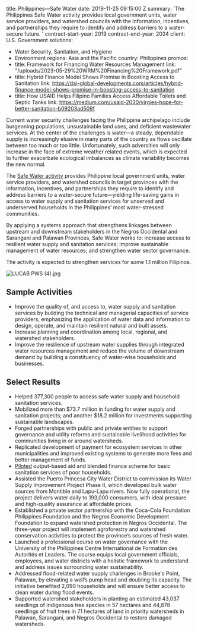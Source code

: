 
title: Philippines—Safe Water
date: 2019-11-25 09:15:00 Z
summary: 'The Philippines Safe Water activity provides local government units, water
  service providers, and watershed councils with the information, incentives, and
  partnerships they require to identify and address barriers to a water-secure future. '
contract-start-year: 2019
contract-end-year: 2024
client: U.S. Government
solutions:
- Water Security, Sanitation, and Hygiene
- Environment
regions: Asia and the Pacific
country: Philippines
promos:
- title: Framework for Financing Water Resources Management
  link: "/uploads/2023-05-29%20WRM%20Financing%20Framework.pdf"
- title: Hybrid Finance Model Shows Promise in Boosting Access to Sanitation
  link: https://dai-global-developments.com/articles/hybrid-finance-model-shows-promise-in-boosting-access-to-sanitation
- title: How USAID Helps Filipino Families Access Affordable Toilets and Septic Tanks
  link: https://medium.com/usaid-2030/virgies-hope-for-better-sanitation-b09203ad509f


Current water security challenges facing the Philippine archipelago include burgeoning populations, unsustainable land uses, and deficient wastewater services. At the center of the challenges is water—a steady, dependable supply is increasingly elusive in many parts of the country as flows oscillate between too much or too little. Unfortunately, such adversities will only increase in the face of extreme weather related events, which is expected to further exacerbate ecological imbalances as climate variability becomes the new normal.

The [Safe Water activity](https://www.globalwaters.org/HowWeWork/Activities/philippines-safe-water) provides Philippine local government units, water service providers, and watershed councils in target provinces with the information, incentives, and partnerships they require to identify and address barriers to a water-secure future—yielding life-saving gains in access to water supply and sanitation services for unserved and underserved households in the Philippines’ most water-stressed communities.

By applying a systems approach that strengthens linkages between upstream and downstream stakeholders in the Negros Occidental and Sarangani and Palawan Provinces, Safe Water works to: increase access to resilient water supply and sanitation services; improve sustainable management of water resources; and strengthen water sector governance.

The activity is expected to strengthen services for some 1.1 million Filipinos.

![LUCAB PWS (4).jpg](/uploads/LUCAB%20PWS%20(4).jpg)

## Sample Activities

* Improve the quality of, and access to, water supply and sanitation services by building the technical and managerial capacities of service providers, emphasizing the application of water data and information to design, operate, and maintain resilient natural and built assets.
* Increase planning and coordination among local, regional, and watershed stakeholders.
* Improve the resilience of upstream water supplies through integrated water resources management and reduce the volume of downstream demand by building a constituency of water-wise households and businesses.

## Select Results

* Helped 377,300 people to access safe water supply and household sanitation services.
* Mobilized more than $73.7 million in funding for water supply and sanitation projects; and another $18.2 million for investments supporting sustainable landscapes.
* Forged partnerships with public and private entities to support governance and utility reforms and sustainable livelihood activities for communities living in or around watersheds.
* Replicated development of payment for ecosystem services in other municipalities and improved existing systems to generate more fees and better management of funds.
* [Piloted](https://dai-global-developments.com/articles/hybrid-finance-model-shows-promise-in-boosting-access-to-sanitation) output-based aid and blended finance scheme for basic sanitation services of poor households.
* Assisted the Puerto Princesa City Water District to commission its Water Supply Improvement Project Phase II, which developed bulk water sources from Montible and Lapu-Lapu rivers. Now fully operational, the project delivers water daily to 193,000 consumers, with ideal pressure and high-quality assurance at affordable prices.
* Established a private sector partnership with the Coca-Cola Foundation Philippines Foundation and the Negros Economic Development Foundation to expand watershed protection in Negros Occidental. The three-year project will implement agroforestry and watershed conservation activities to protect the province’s sources of fresh water.
* Launched a professional course on water governance with the University of the Philippines Centre International de Formation des Autorités et Leaders. The course equips local government officials, employees, and water districts with a holistic framework to understand and address issues surrounding water sustainability.
* Addressed flood-related water supply challenges in Brooke's Point, Palawan, by elevating a well’s pump head and doubling its capacity. The initiative benefited 2,090 households and will ensure better access to clean water during flood events.
* Supported watershed stakeholders in planting an estimated 43,037 seedlings of indigenous tree species in 57 hectares and 44,878 seedlings of fruit trees in 71 hectares of land in priority watersheds in Palawan, Sarangani, and Negros Occidental to restore damaged watersheds.
